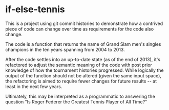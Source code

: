 if-else-tennis
==============

This is a project using git commit histories to demonstrate how a contrived
piece of code can change over time as requirements for the code also change.

The code is a function that returns the name of Grand Slam men's singles
champions in the ten years spanning from 2004 to 2013.

After the code settles into an up-to-date state (as of the end of 2013), it's
refactored to adjust the semantic meaning of the code with post prior knowledge
of how the tournament histories progressed. While logically the output of the
function should not be altered (given the same input space), the refactoring is
aimed to require fewer changes for future results -- at least in the next few
years.

Ultimately, this may be interpreted as a programmatic to answering the question
"Is Roger Federer the Greatest Tennis Player of All Time?"
